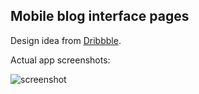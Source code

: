 
## Mobile blog interface pages

Design idea from [Dribbble](https://dribbble.com/shots/2262761-Mobile-Blog-App-Interface/attachments/424147).

Actual app screenshots: 

![screenshot](https://user-images.githubusercontent.com/17349825/30986753-91a93b4c-a4a5-11e7-8844-ce69b499ae8c.png)
